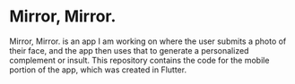 # Mirror, Mirror.

Mirror, Mirror. is an app I am working on where the user submits a photo of their face, and the app then uses that to generate a personalized complement or insult.
This repository contains the code for the mobile portion of the app, which was created in Flutter. 


